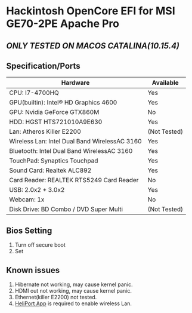 # Hackintosh OpenCore EFI for MSI GE70-2PE Apache Pro

## *ONLY TESTED ON MACOS CATALINA(10.15.4)*

## Specification/Ports
| Hardware | Available |
| ------ | ------ |
| CPU: I7-4700HQ | Yes |
| GPU(builtin): Intel® HD Graphics 4600 | Yes |
| GPU: Nvidia GeForce GTX860M | No |
| HDD: HGST HTS721010A9E630 | Yes |
| Lan: Atheros Killer E2200 | (Not Tested) |
| Wireless Lan: Intel Dual Band WirelessAC 3160 | Yes |
| Bluetooth: Intel Dual Band WirelessAC 3160 | Yes |
| TouchPad: Synaptics Touchpad | Yes |
| Sound Card: Realtek ALC892 | Yes |
| Card Reader: REALTEK RTS5249 Card Reader | No |
| USB: 2.0x2 + 3.0x2 | Yes |
| Webcam: 1x | No |
| Disk Drive: BD Combo / DVD Super Multi | (Not Tested) |

## Bios Setting
1. Turn off secure boot
2. Set 

## Known issues
1. Hibernate not working, may cause kernel panic.  
2. HDMI out not working, may cause kernel panic.  
3. Ethernet(killer E2200) not tested.   
4. [HeliPort App](https://github.com/OpenIntelWireless/HeliPort) is required to enable wireless Lan. 